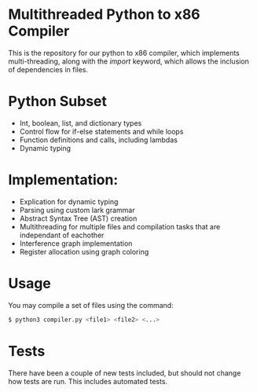 # Multithreaded Python to x86 Compiler

This is the repository for our python to x86 compiler, which implements multi-threading, along with the *import* keyword, which allows the inclusion of dependencies in files.

# Python Subset

- Int, boolean, list, and dictionary types
- Control flow for if-else statements and while loops
- Function definitions and calls, including lambdas
- Dynamic typing

# Implementation:

- Explication for dynamic typing
- Parsing using custom lark grammar
- Abstract Syntax Tree (AST) creation
- Multithreading for multiple files and compilation tasks that are independant of eachother
- Interference graph implementation
- Register allocation using graph coloring

# Usage

You may compile a set of files using the command:

```bash
$ python3 compiler.py <file1> <file2> <...>
```

# Tests

There have been a couple of new tests included, but should not change how tests are run. This includes automated tests.

